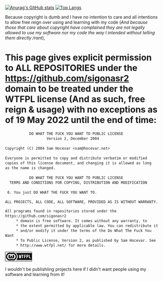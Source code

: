 [![Anurag's GitHub stats](https://github-readme-stats.vercel.app/api?username=sigonasr2&theme=synthwave&show_icons=true)](https://github.com/anuraghazra/github-readme-stats) [![Top Langs](https://github-readme-stats.vercel.app/api/top-langs/?username=sigonasr2&theme=synthwave)](https://github.com/anuraghazra/github-readme-stats)

Because copyright is dumb and I have no intention to care and all intentions to allow free reign over using and learning with my code (*And because those that care about copyright have complained they are not legally allowed to use my software nor my code the way I intended without telling them directly /rant*),

# This page gives explicit permission to ALL REPOSITORIES under the https://github.com/sigonasr2 domain to be treated under the WTFPL license (And as such, free reign & usage) with no exceptions as of 19 May 2022 until the end of time:

```
           DO WHAT THE FUCK YOU WANT TO PUBLIC LICENSE
                   Version 2, December 2004
 
Copyright (C) 2004 Sam Hocevar <sam@hocevar.net>

Everyone is permitted to copy and distribute verbatim or modified
copies of this license document, and changing it is allowed as long
as the name is changed.
 
           DO WHAT THE FUCK YOU WANT TO PUBLIC LICENSE
  TERMS AND CONDITIONS FOR COPYING, DISTRIBUTION AND MODIFICATION

 0. You just DO WHAT THE FUCK YOU WANT TO.
```

`ALL PROJECTS, ALL CODE, ALL SOFTWARE, PROVIDED AS IS WITHOUT WARRANTY.`

```
All programs found in repositories stored under the https://github.com/sigonasr2
     * domain is free software. It comes without any warranty, to
     * the extent permitted by applicable law. You can redistribute it
     * and/or modify it under the terms of the Do What The Fuck You Want
     * To Public License, Version 2, as published by Sam Hocevar. See
     * http://www.wtfpl.net/ for more details.
```
[![WTFPL](aHR0cDovL3d3dy53dGZwbC5uZXQvd3AtY29udGVudC91cGxvYWRzLzIwMTIvMTIvd3RmcGwtYmFkZ2UtMS5wbmc_.webp)](http://www.wtfpl.net/about/)

I wouldn't be publishiing projects here if I didn't want people using my software and learning from it!
